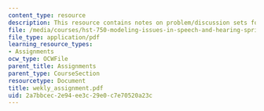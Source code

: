 ```yaml
---
content_type: resource
description: This resource contains notes on problem/discussion sets for the course.
file: /media/courses/hst-750-modeling-issues-in-speech-and-hearing-spring-2006/2a7bbcec2e94ee3c29e0c7e70520a23c_wekly_assignment.pdf
file_type: application/pdf
learning_resource_types:
- Assignments
ocw_type: OCWFile
parent_title: Assignments
parent_type: CourseSection
resourcetype: Document
title: wekly_assignment.pdf
uid: 2a7bbcec-2e94-ee3c-29e0-c7e70520a23c
---
```


